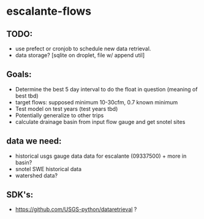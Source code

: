 # escalante-flows


## TODO:
- use prefect or cronjob to schedule new data retrieval. 
- data storage? [sqlite on droplet, file w/ append util]


## Goals:
 - Determine the best 5 day interval to do the float in question (meaning of best tbd)
 - target flows: supposed minimum 10-30cfm, 0.7 known minimum
 - Test model on test years (test years tbd)
 - Potentially generalize to other trips
 - calculate drainage basin from input flow gauge and get snotel sites
## data we need:
 - historical usgs gauge data data for escalante (09337500) + more in basin?
 - snotel SWE historical data
 - watershed data?
 
 
## SDK's:
 - https://github.com/USGS-python/dataretrieval ?
